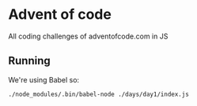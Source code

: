 Advent of code
====

All coding challenges of adventofcode.com in JS

Running
----

We're using Babel so:

```
./node_modules/.bin/babel-node ./days/day1/index.js
```
